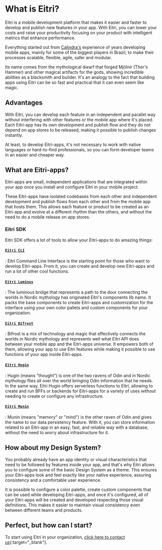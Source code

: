 # What is Eitri?

Eitri is a mobile development platform that makes it easier and faster to develop and publish new features in your app. With Eitri, you can lower your costs and raise your productivity focusing on your product with intelligent metrics that enhance performance.

Everything started out from [Calindra's](https://calindra.com.br) experience of years developing mobile apps, mainly for some of the biggest players in Brazil, to make their processes scalable, flexible, agile, safer and modular.

Its name comes from the mythological dwarf that forged Mjölnir (Thor's Hammer) and other magical artifacts for the gods, showing incredible abilities as a blacksmith and builder. It's an analogy to the fact that building apps using Eitri can be so fast and practical that it can even seem like magic.

## Advantages

With Eitri, you can develop each feature in an independent and parallel way without interfering with other features or the mobile app where it's placed. Each Eitri-app has its own development and publish flow and they do not depend on app stores to be released, making it possible to publish changes instantly.

At least, to develop Eitri-apps, it's not necessary to work with native languages or hard-to-find professionals, so you can form developer teams in an easier and cheaper way.

## What are Eitri-apps?

Eitri-apps are small, independent applications that are integrated within your app once you install and configure Eitri in your mobile project.

These Eitri-apps have isolated codebases from each other and independent development and publish flows from each other and from the mobile app that hosts them. This allows each feature or product to be created as an Eitri-app and evolve at a different rhythm than the others, and without the need to do a mobile release on app stores.

### Eitri SDK

Eitri SDK offers a lot of tools to allow your Eitri-apps to do amazing things:

#### [`Eitri CLI`](/en/eitri-cli/)

:   Eitri Command Line Interface is the starting point for those who want to develop Eitri-apps. From it, you can create and develop new Eitri-apps and run a lot of other cool functions.

#### [`Eitri Luminus`](/en/eitri-luminus/)

:   The luminous bridge that represents a path to the door connecting the worlds in Nordic mythology has originated Eitri's components lib name. It packs the base components to create Eitri-apps and customization for the interface using your own color pallets and custom components for your organization.

#### [`Eitri Bifrost`](/en/eitri-bifrost/)

:   Bifrost is a mix of technology and magic that effectively connects the worlds in Nordic mythology and represents well what Eitri API does between your mobile app and the Eitri-apps universe. It empowers both of them, allowing your app to use Eitri features while making it possible to use functions of your app inside Eitri-apps.

#### [`Eitri Hugin`](/en/eitri-hugin/)

:   Hugin (means "thought") is one of the two ravens of Odin and in Nordic mythology flies all over the world bringing Odin information that he needs. In the same way, Eitri Hugin offers serverless functions to Eitri, allowing to create and run BFFs or backends for Eitri-apps for a variety of uses without needing to create or configure any infrastructure.

#### [`Eitri Munin`](/en/eitri-munin/)

:   Munin (means "memory" or "mind") is the other raven of Odin and gives the name to our data persistency feature. With it, you can store information related to an Eitri-app in an easy, fast, and reliable way with a database, without the need to worry about infrastructure for it.

## How about my Design System?

You probably already have an app identity or visual characteristics that need to be followed by features inside your app, and that's why Eitri allows you to configure some of the basic Design System as a theme. This ensures your Eitri-apps look and feel exactly like your native experience, assuring consistency and a comfortable user experience.

It is possible to configure a color palette, create custom components that can be used while developing Eitri-apps, and once it's configured, all of your Eitri-apps will be created and developed respecting those visual definitions. This makes it easier to maintain visual consistency even between different teams and products.

## Perfect, but how can I start?

To start using Eitri in your organization, [click here to contact us](https://www.site.eitri.calindra.com.br/#comp-lmam48kn5){:target="_blank"}.